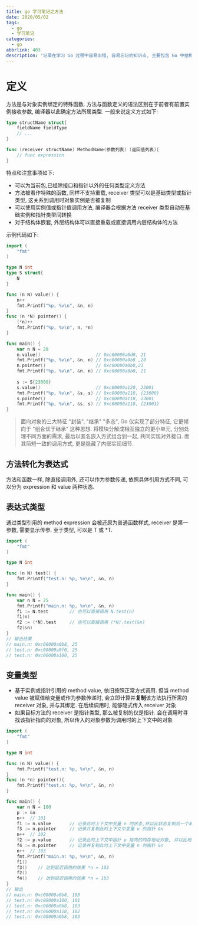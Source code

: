 ```yaml
---
title: go 学习笔记之方法
date: 2020/05/02
tags:
  - go
  - 学习笔记
categories:
  - go
abbrlink: 403
description: '记录在学习 Go 过程中容易出错, 容易忘记的知识点, 主要包含 Go 中结构体方法的定义及使用'
---
```


# 定义

方法是与对象实例绑定的特殊函数. 方法与函数定义的语法区别在于前者有前置实例接收参数, 编译器以此确定方法所属类型. 一般来说定义方式如下:

```go
type structName struct{
    fieldName fieldType
    // ...
}

func (receiver structName) MethodName(参数列表) (返回值列表){
    // func expression
}
```

特点和注意事项如下:

- 可以为当前包,已经除接口和指针以外的任何类型定义方法
- 方法被看作特殊的函数, 同样不支持重载, receiver 类型可以是基础类型或指针类型, 这关系到调用时对象实例是否被复制
- 可以使用实例值或指针值调用方法, 编译器会根据方法 receiver 类型自动在基础实例和指针类型间转换
- 对于结构体嵌套, 外层结构体可以直接重载或直接调用内层结构体的方法

示例代码如下:

```go
import (
    "fmt"
)

type N int
type S struct{
    N
}

func (n N) value() {
	n++
	fmt.Printf("%p, %v\n", &n, n)
}
func (n *N) pointer() {
	(*n)++
	fmt.Printf("%p, %v\n", n, *n)
}

func main() {
	var n N = 20
	n.value()                     // 0xc00000a0d0, 21
	fmt.Printf("%p, %v\n", &n, n) // 0xc00000a0b8 ,20
	n.pointer()                   // 0xc00000a0b8,21
	fmt.Printf("%p, %v\n", &n, n) // 0xc00000a0b8, 21
    
	s := S{23000}
	s.value()                     // 0xc00000a120, 23001
	fmt.Printf("%p, %v\n", &s, s) // 0xc00000a118, {23000}
	s.pointer()                   // 0xc00000a118, 23001
	fmt.Printf("%p, %v\n", &s, s) // 0xc00000a118, {23001}
}
```

> 面向对象的三大特征 "封装", "继承" "多态", Go 仅实现了部分特征, 它更倾向于 "组合优于继承" 这种思想. 将模块分解成相互独立的更小单元, 分别处理不同方面的需求, 最后以匿名嵌入方式组合到一起, 共同实现对外接口. 而其简短一致的调用方式, 更是隐藏了内部实现细节.

## 方法转化为表达式

方法和函数一样, 除直接调用外, 还可以作为参数传递, 依照具体引用方式不同, 可以分为 expression 和 value 两种状态.

## 表达式类型

通过类型引用的 method expression 会被还原为普通函数样式, receiver 是第一参数, 需要显示传参. 至于类型, 可以是 T 或 *T.

```go
import (
    "fmt"
)

type N int

func (n N) test() {
    fmt.Printf("test.n: %p, %v\n", &n, n)
}

func main() {
    var n N = 25
    fmt.Printf("main.n: %p, %v\n", &n, n)
    f1 := N.test        // 也可以直接调用 N.test(n)
    f1(n)
    f2 := (*N).test     // 也可以直接调用 (*N).test(&n)
    f2(&n)
}
// 输出结果
// main.n: 0xc00000a0b8, 25
// test.n: 0xc00000a0f0, 25
// test.n: 0xc00000a100, 25
```
## 变量类型

- 基于实例或指针引用的 method value, 依旧按照正常方式调用. 但当 method value 被赋值给变量或作为参数传递时, 会立即计算并**复制**该方法执行所需的 receiver 对象, 并与其绑定. 在后续调用时, 能够隐式传入 receiver 对象
- 如果目标方法的 receiver 是指针类型, 那么被复制的仅是指针. 会在调用时寻找该指针指向的对象, 所以传入的对象参数为调用时的上下文中的对象

```go
import (
    "fmt"
)

type N int

func (n N) value() {
	fmt.Printf("test.n: %p, %v\n", &n, n)
}
func (n *n) pointer(){
    fmt.Printf("test.n: %p, %v\n", &n, n)
}

func main() {
	var n N = 100
	p := &n
	n++  // 101
	f1 := n.value       // 记录此时上下文中变量 n 的状态,并以此状态复制后一个新的对象, 将该对象隐式传入到 test 函数
    f3 := n.pointer     // 记录并复制此时上下文中变量 n 的指针 &n
	n++  // 102
	f2 := p.value       // 记录此时上下文中指针 p 指向的内存地址对象, 并以此地址状态复制后一个新的内存地址对象, 将该对象隐式传入到 test 函数
    f4 := m.pointer     // 记录并复制此时上下文中变量 n 的指针 &n
	n++  // 103
	fmt.Printf("main.n: %p, %v\n", &n, n)
	f1()
    f3()    // 达到延迟调用的效果 *n = 103
	f2()
    f4()    // 达到延迟调用的效果 *n = 103
}
// 输出
// main.n: 0xc00000a0b8, 103
// test.n: 0xc00000a100, 101
// test.n: 0xc00000a0b8, 103
// test.n: 0xc00000a118, 102
// test.n: 0xc00000a0b8, 103
```